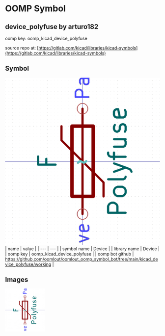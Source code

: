 # OOMP Symbol  
## device_polyfuse  by arturo182  
  
oomp key: oomp_kicad_device_polyfuse  
  
source repo at: [https://gitlab.com/kicad/libraries/kicad-symbols](https://gitlab.com/kicad/libraries/kicad-symbols)  
## Symbol  
  
[![working.png](working_600.png)](working.png)  
| name | value | 
| --- | --- | 
| symbol name | Device | 
| library name | Device | 
| oomp key | oomp_kicad_device_polyfuse | 
| oomp bot github | https://github.com/oomlout/oomlout_oomp_symbol_bot/tree/main/kicad_device_polyfuse/working | 
## Images  
  
[![working.png](working_140.png)](working.png)  

